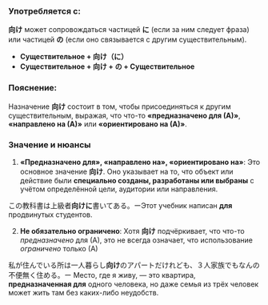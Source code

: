 ### Употребляется с:

**向け** может сопровождаться частицей **に** (если за ним следует фраза) или частицей **の** (если оно связывается с другим существительным).

- **Существительное + 向け（に）**
- **Существительное + 向け + の + Существительное**


### Пояснение:

Назначение **向け** состоит в том, чтобы присоединяться к другим существительным, выражая, что что-то **«предназначено для (А)»**, **«направлено на (А)»** или **«ориентировано на (А)»**.


### Значение и нюансы

1. **«Предназначено для», «направлено на», «ориентировано на»**: Это основное значение **向け**. Оно указывает на то, что объект или действие были **специально созданы, разработаны или выбраны** с учётом определённой цели, аудитории или направления.

この教科書は上級者**向けに**書いてある。ーЭтот учебник написан **для** продвинутых студентов.

2. **Не обязательно ограничено**: Хотя **向け** подчёркивает, что что-то _предназначено_ для (А), это не всегда означает, что использование _ограничено_ только (А)

私が住んでいる所は一人暮らし**向け**のアパートだけれども、３人家族でもなんの不便無く住める。ー Место, где я живу, — это квартира, **предназначенная для** одного человека, но даже семья из трёх человек может жить там без каких-либо неудобств.